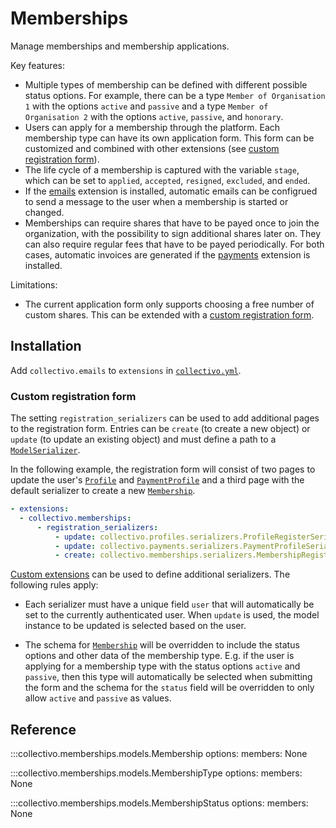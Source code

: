 # Memberships

Manage memberships and membership applications.

Key features:

- Multiple types of membership can be defined with different possible status options. For example, there can be a type `Member of Organisation 1` with the options `active` and `passive` and a type `Member of Organisation 2` with the options `active`, `passive`, and `honorary`.
- Users can apply for a membership through the platform. Each membership type can have its own application form. This form can be customized and combined with other extensions (see [custom registration form](#custom-registration-form)).
- The life cycle of a membership is captured with the variable `stage`, which can be set to `applied`, `accepted`, `resigned`, `excluded`, and `ended`.
- If the [emails](emails.md) extension is installed, automatic emails can be configrued to send a message to the user when a membership is started or changed.
- Memberships can require shares that have to be payed once to join the organization, with the possibility to sign additional shares later on. They can also require regular fees that have to be payed periodically. For both cases, automatic invoices are generated if the [payments](payments.md) extension is installed.

Limitations:

- The current application form only supports choosing a free number of custom shares. This can be extended with a [custom registration form](#custom-registration-form).

## Installation

Add `collectivo.emails` to `extensions` in [`collectivo.yml`](reference.md#settings).

### Custom registration form

The setting `registration_serializers` can be used to add additional pages to the registration form. Entries can be `create` (to create a new object) or `update` (to update an existing object) and must define a path to a [`ModelSerializer`](https://www.django-rest-framework.org/api-guide/serializers/).

In the following example, the registration form will consist of two pages to update the user's [`Profile`](profiles.md) and [`PaymentProfile`](payments.md) and a third page with the default serializer to create a new [`Membership`](#collectivo.memberships.models.Membership).

```yaml title="collectivo.yml"
- extensions:
  - collectivo.memberships:
      - registration_serializers:
          - update: collectivo.profiles.serializers.ProfileRegisterSerializer
          - update: collectivo.payments.serializers.PaymentProfileSerializer
          - create: collectivo.memberships.serializers.MembershipRegisterSerializer
```

[Custom extensions]((../development.md#develop-custom-extensions)) can be used to define additional serializers. The following rules apply:

- Each serializer must have a unique field `user` that will automatically be set to the currently authenticated user. When `update` is used, the model instance to be updated is selected based on the user.

- The schema for [`Membership`](#collectivo.memberships.models.Membership) will be overridden to include the status options and other data of the membership type. E.g. if the user is applying for a membership type with the status options `active` and `passive`, then this type will automatically be selected when submitting the form and the schema for the `status` field will be overridden to only allow `active` and `passive` as values.

## Reference

:::collectivo.memberships.models.Membership
    options:
        members: None

:::collectivo.memberships.models.MembershipType
    options:
        members: None

:::collectivo.memberships.models.MembershipStatus
    options:
        members: None
